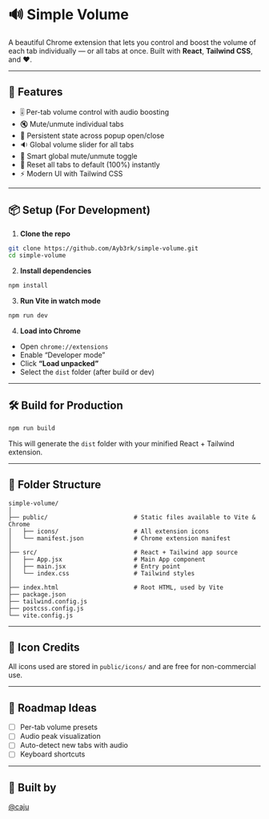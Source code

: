 # 🔊 Simple Volume

A beautiful Chrome extension that lets you control and boost the volume of each tab individually — or all tabs at once. Built with **React**, **Tailwind CSS**, and ❤️.

---

## 🚀 Features

- 🎚️ Per-tab volume control with audio boosting  
- 🔇 Mute/unmute individual tabs  
- 🔁 Persistent state across popup open/close  
- 🔉 Global volume slider for all tabs  
- 🧠 Smart global mute/unmute toggle  
- 🧼 Reset all tabs to default (100%) instantly  
- ⚡ Modern UI with Tailwind CSS  

---

## 📦 Setup (For Development)

1. **Clone the repo**

```bash
git clone https://github.com/Ayb3rk/simple-volume.git
cd simple-volume
```

2. **Install dependencies**

```bash
npm install
```

3. **Run Vite in watch mode**

```bash
npm run dev
```

4. **Load into Chrome**

- Open `chrome://extensions`
- Enable “Developer mode”
- Click **“Load unpacked”**
- Select the `dist` folder (after build or dev)

---

## 🛠 Build for Production

```bash
npm run build
```

This will generate the `dist` folder with your minified React + Tailwind extension.

---

## 📁 Folder Structure

```
simple-volume/
│
├── public/                        # Static files available to Vite & Chrome
│   ├── icons/                     # All extension icons
│   └── manifest.json              # Chrome extension manifest
│
├── src/                           # React + Tailwind app source
│   ├── App.jsx                    # Main App component
│   ├── main.jsx                   # Entry point
│   └── index.css                  # Tailwind styles
│
├── index.html                     # Root HTML, used by Vite
├── package.json
├── tailwind.config.js
├── postcss.config.js
└── vite.config.js
```

---

## 📸 Icon Credits

All icons used are stored in `public/icons/` and are free for non-commercial use.

---

## 🧪 Roadmap Ideas

- [ ] Per-tab volume presets  
- [ ] Audio peak visualization  
- [ ] Auto-detect new tabs with audio  
- [ ] Keyboard shortcuts  

---

## 💖 Built by

[@caju](https://github.com/Ayb3rk)